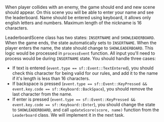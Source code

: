 When player collides with an enemy, the game should end and new scene should appear. On this scene you will be able to enter your name and see the leaderboard. Name should be entered using keyboard, it allows only english letters and numbers. Maximum length of the nickname is 16 characters.   

LeaderboardScene class has two states: `INSERTNAME` and `SHOWLEADERBOARD`. When the game ends, the state automatically sets to `INSERTNAME`. When the player enters the name, the state should change to `SHOWLEADERBOARD`.
This logic would be processed in `processEvent` function. All input you'll need to process would be during `INSERTNAME` state. You should handle three cases:
 - If text is entered (`event.type == sf::Event::TextEntered`), you should check this character for being valid for our rules, and add it to the name if it's length is less than 16 characters.
 - If backspace is pressed (`event.type == sf::Event::KeyPressed && event.key.code == sf::Keyboard::BackSpace`), you should remove the last character from the name.
 - If enter is pressed (`event.type == sf::Event::KeyPressed && event.key.code == sf::Keyboard::Enter`), you should change the state to `SHOWLEADERBOARD`, and call `updateScore(score, name)` function from the `Leaderboard` class. We will implement it in the next task. 